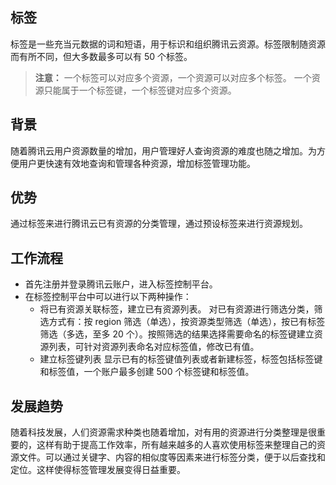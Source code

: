 ## 标签  
标签是一些充当元数据的词和短语，用于标识和组织腾讯云资源。标签限制随资源而有所不同，但大多数最多可以有 50 个标签。
> **注意：**
>一个标签可以对应多个资源，一个资源可以对应多个标签。 一个资源只能属于一个标签键，一个标签键对应多个资源。



## 背景
随着腾讯云用户资源数量的增加，用户管理好人查询资源的难度也随之增加。为方便用户更快速有效地查询和管理各种资源，增加标签管理功能。
## 优势
通过标签来进行腾讯云已有资源的分类管理，通过预设标签来进行资源规划。  


## 工作流程 
- 首先注册并登录腾讯云账户，进入标签控制平台。
- 在标签控制平台中可以进行以下两种操作：
	- 将已有资源关联标签，建立已有资源列表。
	对已有资源进行筛选分类，筛选方式有：按 region 筛选（单选），按资源类型筛选（单选），按已有标签筛选（多选，至多 20 个）。按照筛选的结果选择需要命名的标签键建立资源列表，可针对资源列表命名对应标签值，修改已有值。
	- 建立标签键列表
	显示已有的标签键值列表或者新建标签，标签包括标签键和标签值，一个账户最多创建 500 个标签键和标签值。  
	
	
## 发展趋势  
随着科技发展，人们资源需求种类也随着增加，对有用的资源进行分类整理是很重要的，这样有助于提高工作效率，所有越来越多的人喜欢使用标签来整理自己的资源文件。可以通过关键字、内容的相似度等因素来进行标签分类，便于以后查找和定位。这样使得标签管理发展变得日益重要。  

